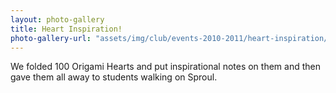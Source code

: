 ```yaml
---
layout: photo-gallery
title: Heart Inspiration!
photo-gallery-url: "assets/img/club/events-2010-2011/heart-inspiration/"
---
```

We folded 100 Origami Hearts and put inspirational notes on them and then gave them all away to students walking on Sproul.
